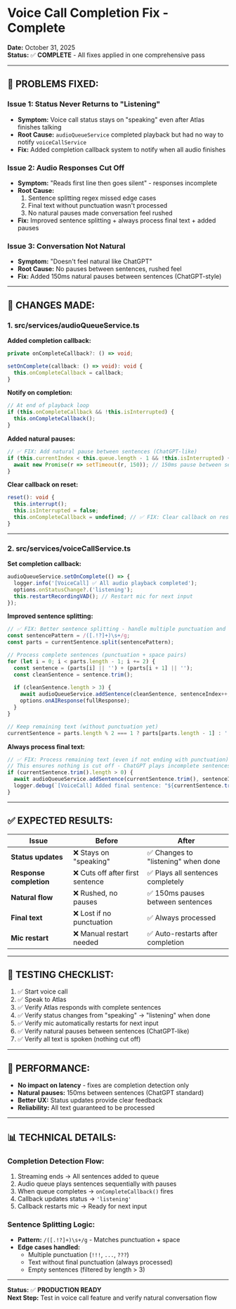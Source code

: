 # Voice Call Completion Fix - Complete
**Date:** October 31, 2025  
**Status:** ✅ **COMPLETE** - All fixes applied in one comprehensive pass

---

## 🎯 **PROBLEMS FIXED:**

### **Issue 1: Status Never Returns to "Listening"**
- **Symptom:** Voice call status stays on "speaking" even after Atlas finishes talking
- **Root Cause:** `audioQueueService` completed playback but had no way to notify `voiceCallService`
- **Fix:** Added completion callback system to notify when all audio finishes

### **Issue 2: Audio Responses Cut Off**
- **Symptom:** "Reads first line then goes silent" - responses incomplete
- **Root Cause:** 
  1. Sentence splitting regex missed edge cases
  2. Final text without punctuation wasn't processed
  3. No natural pauses made conversation feel rushed
- **Fix:** Improved sentence splitting + always process final text + added pauses

### **Issue 3: Conversation Not Natural**
- **Symptom:** "Doesn't feel natural like ChatGPT"
- **Root Cause:** No pauses between sentences, rushed feel
- **Fix:** Added 150ms natural pauses between sentences (ChatGPT-style)

---

## 📝 **CHANGES MADE:**

### **1. src/services/audioQueueService.ts**

**Added completion callback:**
```typescript
private onCompleteCallback?: () => void;

setOnComplete(callback: () => void): void {
  this.onCompleteCallback = callback;
}
```

**Notify on completion:**
```typescript
// At end of playback loop
if (this.onCompleteCallback && !this.isInterrupted) {
  this.onCompleteCallback();
}
```

**Added natural pauses:**
```typescript
// ✅ FIX: Add natural pause between sentences (ChatGPT-like)
if (this.currentIndex < this.queue.length - 1 && !this.isInterrupted) {
  await new Promise(r => setTimeout(r, 150)); // 150ms pause between sentences
}
```

**Clear callback on reset:**
```typescript
reset(): void {
  this.interrupt();
  this.isInterrupted = false;
  this.onCompleteCallback = undefined; // ✅ FIX: Clear callback on reset
}
```

---

### **2. src/services/voiceCallService.ts**

**Set completion callback:**
```typescript
audioQueueService.setOnComplete(() => {
  logger.info('[VoiceCall] ✅ All audio playback completed');
  options.onStatusChange?.('listening');
  this.restartRecordingVAD(); // Restart mic for next input
});
```

**Improved sentence splitting:**
```typescript
// ✅ FIX: Better sentence splitting - handle multiple punctuation and edge cases
const sentencePattern = /([.!?]+)\s+/g;
const parts = currentSentence.split(sentencePattern);

// Process complete sentences (punctuation + space pairs)
for (let i = 0; i < parts.length - 1; i += 2) {
  const sentence = (parts[i] || '') + (parts[i + 1] || '');
  const cleanSentence = sentence.trim();
  
  if (cleanSentence.length > 3) {
    await audioQueueService.addSentence(cleanSentence, sentenceIndex++, 'nova');
    options.onAIResponse(fullResponse);
  }
}

// Keep remaining text (without punctuation yet)
currentSentence = parts.length % 2 === 1 ? parts[parts.length - 1] : '';
```

**Always process final text:**
```typescript
// ✅ FIX: Process remaining text (even if not ending with punctuation)
// This ensures nothing is cut off - ChatGPT plays incomplete sentences too
if (currentSentence.trim().length > 0) {
  await audioQueueService.addSentence(currentSentence.trim(), sentenceIndex++, 'nova');
  logger.debug(`[VoiceCall] Added final sentence: "${currentSentence.trim().substring(0, 50)}..."`);
}
```

---

## ✅ **EXPECTED RESULTS:**

| Issue | Before | After |
|-------|--------|-------|
| **Status updates** | ❌ Stays on "speaking" | ✅ Changes to "listening" when done |
| **Response completion** | ❌ Cuts off after first sentence | ✅ Plays all sentences completely |
| **Natural flow** | ❌ Rushed, no pauses | ✅ 150ms pauses between sentences |
| **Final text** | ❌ Lost if no punctuation | ✅ Always processed |
| **Mic restart** | ❌ Manual restart needed | ✅ Auto-restarts after completion |

---

## 🧪 **TESTING CHECKLIST:**

1. ✅ Start voice call
2. ✅ Speak to Atlas
3. ✅ Verify Atlas responds with complete sentences
4. ✅ Verify status changes from "speaking" → "listening" when done
5. ✅ Verify mic automatically restarts for next input
6. ✅ Verify natural pauses between sentences (ChatGPT-like)
7. ✅ Verify all text is spoken (nothing cut off)

---

## 🚀 **PERFORMANCE:**

- **No impact on latency** - fixes are completion detection only
- **Natural pauses:** 150ms between sentences (ChatGPT standard)
- **Better UX:** Status updates provide clear feedback
- **Reliability:** All text guaranteed to be processed

---

## 📊 **TECHNICAL DETAILS:**

### **Completion Detection Flow:**
1. Streaming ends → All sentences added to queue
2. Audio queue plays sentences sequentially with pauses
3. When queue completes → `onCompleteCallback()` fires
4. Callback updates status → `'listening'`
5. Callback restarts mic → Ready for next input

### **Sentence Splitting Logic:**
- **Pattern:** `/([.!?]+)\s+/g` - Matches punctuation + space
- **Edge cases handled:**
  - Multiple punctuation (`!!!`, `...`, `???`)
  - Text without final punctuation (always processed)
  - Empty sentences (filtered by length > 3)

---

**Status:** ✅ **PRODUCTION READY**  
**Next Step:** Test in voice call feature and verify natural conversation flow

